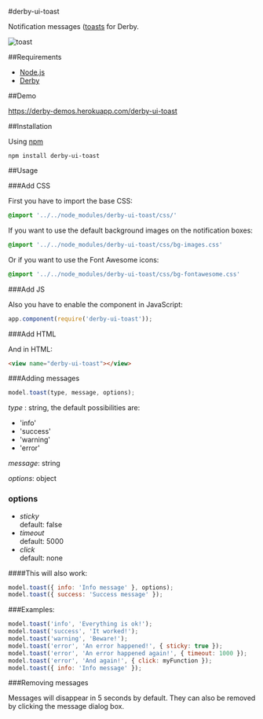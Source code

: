#derby-ui-toast

Notification messages ([toasts](http://en.wikipedia.org/wiki/Toast_(computing\))) for Derby.

![toast](https://f.cloud.github.com/assets/433707/966450/571f6b72-0549-11e3-946b-8b062879d7c5.png)

##Requirements

- [Node.js](http://nodejs.org)
- [Derby](http://derbyjs.com/)


##Demo

https://derby-demos.herokuapp.com/derby-ui-toast

##Installation

Using [npm](https://npmjs.org/)

`npm install derby-ui-toast`


##Usage

###Add CSS

First you have to import the base CSS:
```css
@import '../../node_modules/derby-ui-toast/css/'
```

If you want to use the default background images on the notification boxes:
```css
@import '../../node_modules/derby-ui-toast/css/bg-images.css'
```

Or if you want to use the Font Awesome icons:

```css
@import '../../node_modules/derby-ui-toast/css/bg-fontawesome.css'
```

###Add JS

Also you have to enable the component in JavaScript:

```javascript
app.component(require('derby-ui-toast'));
```

###Add HTML

And in HTML:

```html
<view name="derby-ui-toast"></view>
```

###Adding messages

```javascript
model.toast(type, message, options);
```

*type* : string, the default possibilities are:

- 'info'
- 'success'
- 'warning'
- 'error'

*message*: string

*options*: object

### options

- *sticky*  
	default: false
- *timeout*  
	default: 5000
- *click*  
	default: none

####This will also work:

```javascript
model.toast({ info: 'Info message' }, options);
model.toast({ success: 'Success message' });
```

###Examples:

```javascript
model.toast('info', 'Everything is ok!');
model.toast('success', 'It worked!');
model.toast('warning', 'Beware!');
model.toast('error', 'An error happened!', { sticky: true });
model.toast('error', 'An error happened again!', { timeout: 1000 });
model.toast('error', 'And again!', { click: myFunction });
model.toast({ info: 'Info message' });
```


###Removing messages

Messages will disappear in 5 seconds by default. They can also be removed by clicking the message dialog box.

